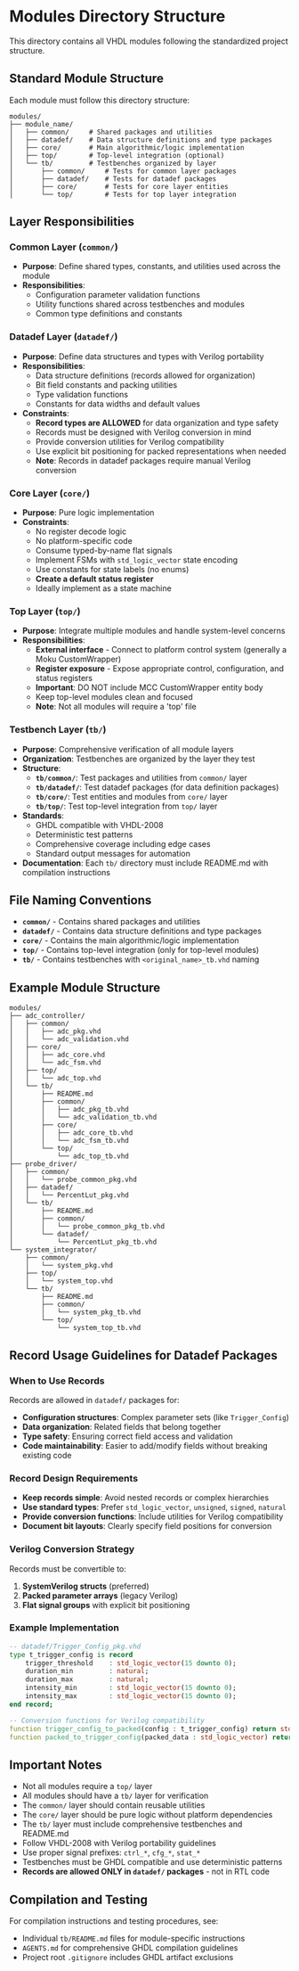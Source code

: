# Modules Directory Structure

This directory contains all VHDL modules following the standardized project structure.

## Standard Module Structure

Each module must follow this directory structure:

```
modules/
├── module_name/
│   ├── common/     # Shared packages and utilities
│   ├── datadef/    # Data structure definitions and type packages
│   ├── core/       # Main algorithmic/logic implementation
│   ├── top/        # Top-level integration (optional)
│   └── tb/         # Testbenches organized by layer
│       ├── common/     # Tests for common layer packages
│       ├── datadef/    # Tests for datadef packages
│       ├── core/       # Tests for core layer entities
│       └── top/        # Tests for top layer integration
```

## Layer Responsibilities

### Common Layer (`common/`)
- **Purpose**: Define shared types, constants, and utilities used across the module
- **Responsibilities**:
  - Configuration parameter validation functions
  - Utility functions shared across testbenches and modules
  - Common type definitions and constants

### Datadef Layer (`datadef/`)
- **Purpose**: Define data structures and types with Verilog portability
- **Responsibilities**:
  - Data structure definitions (records allowed for organization)
  - Bit field constants and packing utilities
  - Type validation functions
  - Constants for data widths and default values
- **Constraints**:
  - **Record types are ALLOWED** for data organization and type safety
  - Records must be designed with Verilog conversion in mind
  - Provide conversion utilities for Verilog compatibility
  - Use explicit bit positioning for packed representations when needed
  - **Note**: Records in datadef packages require manual Verilog conversion

### Core Layer (`core/`)
- **Purpose**: Pure logic implementation
- **Constraints**:
  - No register decode logic
  - No platform-specific code
  - Consume typed-by-name flat signals
  - Implement FSMs with `std_logic_vector` state encoding
  - Use constants for state labels (no enums)
  - **Create a default status register**
  - Ideally implement as a state machine

### Top Layer (`top/`)
- **Purpose**: Integrate multiple modules and handle system-level concerns
- **Responsibilities**:
  - **External interface** - Connect to platform control system (generally a Moku CustomWrapper)
  - **Register exposure** - Expose appropriate control, configuration, and status registers
  - **Important**: DO NOT include MCC CustomWrapper entity body
  - Keep top-level modules clean and focused
  - **Note**: Not all modules will require a 'top' file

### Testbench Layer (`tb/`)
- **Purpose**: Comprehensive verification of all module layers
- **Organization**: Testbenches are organized by the layer they test
- **Structure**:
  - **`tb/common/`**: Test packages and utilities from `common/` layer
  - **`tb/datadef/`**: Test datadef packages (for data definition packages)
  - **`tb/core/`**: Test entities and modules from `core/` layer
  - **`tb/top/`**: Test top-level integration from `top/` layer
- **Standards**:
  - GHDL compatible with VHDL-2008
  - Deterministic test patterns
  - Comprehensive coverage including edge cases
  - Standard output messages for automation
- **Documentation**: Each `tb/` directory must include README.md with compilation instructions

## File Naming Conventions

- **`common/`** - Contains shared packages and utilities
- **`datadef/`** - Contains data structure definitions and type packages
- **`core/`** - Contains the main algorithmic/logic implementation
- **`top/`** - Contains top-level integration (only for top-level modules)
- **`tb/`** - Contains testbenches with `<original_name>_tb.vhd` naming

## Example Module Structure

```
modules/
├── adc_controller/
│   ├── common/
│   │   ├── adc_pkg.vhd
│   │   └── adc_validation.vhd
│   ├── core/
│   │   ├── adc_core.vhd
│   │   └── adc_fsm.vhd
│   ├── top/
│   │   └── adc_top.vhd
│   └── tb/
│       ├── README.md
│       ├── common/
│       │   ├── adc_pkg_tb.vhd
│       │   └── adc_validation_tb.vhd
│       ├── core/
│       │   ├── adc_core_tb.vhd
│       │   └── adc_fsm_tb.vhd
│       └── top/
│           └── adc_top_tb.vhd
├── probe_driver/
│   ├── common/
│   │   └── probe_common_pkg.vhd
│   ├── datadef/
│   │   └── PercentLut_pkg.vhd
│   └── tb/
│       ├── README.md
│       ├── common/
│       │   └── probe_common_pkg_tb.vhd
│       └── datadef/
│           └── PercentLut_pkg_tb.vhd
└── system_integrator/
    ├── common/
    │   └── system_pkg.vhd
    ├── top/
    │   └── system_top.vhd
    └── tb/
        ├── README.md
        ├── common/
        │   └── system_pkg_tb.vhd
        └── top/
            └── system_top_tb.vhd
```

## Record Usage Guidelines for Datadef Packages

### When to Use Records
Records are allowed in `datadef/` packages for:
- **Configuration structures**: Complex parameter sets (like `Trigger_Config`)
- **Data organization**: Related fields that belong together
- **Type safety**: Ensuring correct field access and validation
- **Code maintainability**: Easier to add/modify fields without breaking existing code

### Record Design Requirements
- **Keep records simple**: Avoid nested records or complex hierarchies
- **Use standard types**: Prefer `std_logic_vector`, `unsigned`, `signed`, `natural`
- **Provide conversion functions**: Include utilities for Verilog compatibility
- **Document bit layouts**: Clearly specify field positions for conversion

### Verilog Conversion Strategy
Records must be convertible to:
1. **SystemVerilog structs** (preferred)
2. **Packed parameter arrays** (legacy Verilog)
3. **Flat signal groups** with explicit bit positioning

### Example Implementation
```vhdl
-- datadef/Trigger_Config_pkg.vhd
type t_trigger_config is record
    trigger_threshold    : std_logic_vector(15 downto 0);
    duration_min         : natural;
    duration_max         : natural;
    intensity_min        : std_logic_vector(15 downto 0);
    intensity_max        : std_logic_vector(15 downto 0);
end record;

-- Conversion functions for Verilog compatibility
function trigger_config_to_packed(config : t_trigger_config) return std_logic_vector;
function packed_to_trigger_config(packed_data : std_logic_vector) return t_trigger_config;
```

## Important Notes

- Not all modules require a `top/` layer
- All modules should have a `tb/` layer for verification
- The `common/` layer should contain reusable utilities
- The `core/` layer should be pure logic without platform dependencies
- The `tb/` layer must include comprehensive testbenches and README.md
- Follow VHDL-2008 with Verilog portability guidelines
- Use proper signal prefixes: `ctrl_*`, `cfg_*`, `stat_*`
- Testbenches must be GHDL compatible and use deterministic patterns
- **Records are allowed ONLY in `datadef/` packages** - not in RTL code

## Compilation and Testing

For compilation instructions and testing procedures, see:
- Individual `tb/README.md` files for module-specific instructions
- `AGENTS.md` for comprehensive GHDL compilation guidelines
- Project root `.gitignore` includes GHDL artifact exclusions
